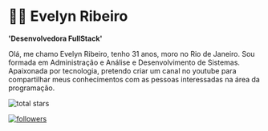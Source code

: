 # 👩‍💻 Evelyn Ribeiro 

**'Desenvolvedora FullStack'** 

Olá, me chamo Evelyn Ribeiro, tenho 31 anos, moro no Rio de Janeiro. Sou formada em Administração e Análise e Desenvolvimento de Sistemas. Apaixonada por tecnologia, pretendo criar um canal no youtube para compartilhar meus conhecimentos com as pessoas interessadas na área da programação. 


 <img alt="total stars" title="Total stars on GitHub" src="https://custom-icon-badges.demolab.com/github/stars/evelyn-ribeiro?color=55960c&style=for-the-badge&labelColor=488207&logo=star"/></a>
  <a href="https://github.com/evelyn-ribeiro?tab=followers">


  

<img alt="followers" title="Follow me on Github" src="https://custom-icon-badges.demolab.com/github/followers/evelyn-ribeiro?color=236ad3&labelColor=1155ba&style=for-the-badge&logo=person-add&label=Follow&logoColor=white"/></a>
  <a href="https://github.com/evelyn-ribeiro/Simple-View-Counter">
   



